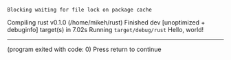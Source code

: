     Blocking waiting for file lock on package cache
   Compiling rust v0.1.0 (/home/mikeh/rust)
    Finished dev [unoptimized + debuginfo] target(s) in 7.02s
     Running `target/debug/rust`
Hello, world!


------------------
(program exited with code: 0)
Press return to continue



